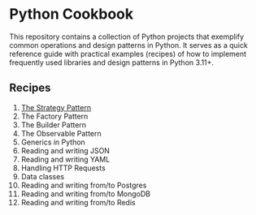 # Python Cookbook

This repository contains a collection of Python projects that exemplify common operations and design patterns in Python. It serves as a quick reference guide with practical examples (recipes) of how to implement frequently used libraries and design patterns in Python 3.11+.

## Recipes

1. [The Strategy Pattern](./strategy_pattern/README.md)
2. The Factory Pattern
3. The Builder Pattern
4. The Observable Pattern
5. Generics in Python
6. Reading and writing JSON
7. Reading and writing YAML
8. Handling HTTP Requests
9. Data classes
10. Reading and writing from/to Postgres
11. Reading and writing from/to MongoDB
12. Reading and writing from/to Redis
